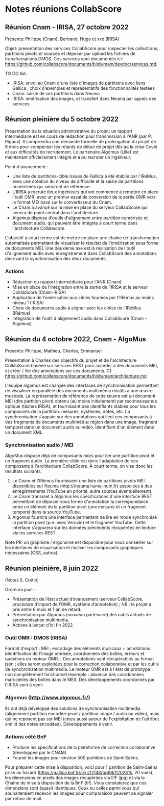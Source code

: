 # Notes réunions CollabScore


## Réunion Cnam - IRISA, 27 octobre 2022

Présents: Philippe (Cnam), Bertrand, Hugo et xxx (IRISA)

Objet: présentation des services CollabScore pour inspecter les collections, partitions pivots et sources et déposer par upload les fichiers de transformations DMOS. Ces services sont documentés ici: https://github.com/collabscore/documents/blob/main/devdoc/services.md.

TO DO list:

  - IRISA: envoi au Cnam d'une liste d'images de partitions avec liens Gallica ; choix d'exemples et représentatifs des fonctionnalités testées
  - Cnam: saisie de ces partitions dans Neuma
  - IRISA: omérisation des images, et transfert dans Neuma par appels des services

## Réunion pleinière du 5 octobre 2022

Présentation de la situation administrative du projet: un rapport intermédiaire est en cours de rédaction pour transmission à l'ANR (par P. Rigaux). Il comprendra une demande formelle de prolongation du projet de 6 mois pour compenser les retards de début de projet dûs àa la crise Covid et aux difficultés de recrutement. Le partenaire Algomus (Lille) est maintenant officiellement intégré et a pu recruter un ingénieur.

Point d'avancement :

  - Une liste de partitions-cible issues de Gallica a été établie par l'IReMus, avec une cotation du niveau de difficulté et la saisie de partitions numérisées qui serviront de référence.
  - L'IRISA a recruté deux ingénieurs qui ont commencé à remettre en place l'outil OMR, avec un premier essai de conversion de la sortie OMR vers le format MEI basé sur le convertisseur du Cnam. 
  - Le Cnam a avancé sur la mise en place du serveur CollabScore qui servira de point central dans l'architecture.
  - Algomus dispose d'outils d'alignement entre partition numérisée et document audio, qui peuvent être intégrés à court terme dans l'architecture Collabscore.

L'objectif à court terme est de mettre en place une chaîne de transformation automatisée permettant de visualiser le résultat de l'omérisation sous forme de documents MEI. Une deuxième axe est la réalisation de l'outil d'alignement audio avec enregistrement dans CollabScore des annotations décrivant la synchronisation des deux documents.


### Actions 

 - Rédaction du rapport intermédiaire pour l'ANR (Cnam)
 - Mise en place de l'intégration entre la sortie de l'IRISA et le serveur CollabScore (Cnam-IRISA)
 - Application de l'omérisation aux cibles fournies par l'IRémus au moins niveau 1 (IRISA)
 - Choix de documents audio à aligner avec les cibles de l'IRéMus (IRémus)
 - Intégration de l'outil d'alignement audio dans CollabScore (Cnam - Algomus)


## Réunion du 4 octobre 2022, Cnam - AlgoMus

Présents: Philippe, Mathieu, Charles, Emmanuel

Présentation à Charles des objectifs du projet et de l'architecture CollabScore baséee sur services REST pour accéder à des documents MEI, et créer / lire 
des annotations sur ces documents. Cf. https://github.com/collabscore/documents/blob/main/architecture.md

L'équipe algomus est chargée des interfaces de synchronisation permettant de visualiser en parallèle des documents 
multimédia relatifs à une œuvre musicale. La représentation de référence de cette œuvre est un document MEI (dite partition pivot)
obtenu 
(au moins initialement) par reconnaissance optique (tâches IRISA), et fournissant des identifiants stables pour tous
les composants de la partition: mesures, systèmes, notes, etc. La synchronisation s'appuie sur des annotations qui lient
ces composants à des fragments de documents multimédia: région dans une image, fragment temporel dans un document audio ou
vidéo, identifiant d'un élément dans un document XML.

### Synchronisation audio / MEI

AlgoMus dispose déjà de composants mûrs pour lier une partition pivot et un fragment audio. La première cible est donc 
l'adaptation de ces composants à l'architecture CollabScore. À court terme, on vise donc les résultats suivants:
 
  1. Le Cnam et l'IRémus fournissent une liste de partitions pivots MEI disponibles sur Neuma (http:///neuma.huma-num.fr)
     associées à des enregistrements (YouTube en priorité, autre sources éventuellement).
  2. Le Cnam transmet à Algomus les spécifications d'une interface REST permettant de déposer sous forme d'annotation
     la correspondance entre un élément de la partition pivot (une mesure) et un fragment temporel dans la source YouTube.
  3. Algomus fournira une interface permettant de lire en mode synchronisé la partition pivot (p.e. avec Verovio) et 
     le fragment YouTube.  Cette interface s'appuiera sur les données précédents récupérées en lecture via les services REST. 
    
 Note PR: un graphiste / ergonome est disponible pour nous conseiller sur les interfaces de visualisation et réaliser les
 composants graphiques nécessaires (CSS, autres).

## Réunion pleinière, 8 juin 2022

(Notes S. Cretin)

Ordre du jour :

  - Présentation de l’état actuel d’avancement (serveur CollabScore, procédure d’import de l’OMR, système d’annotation) ; NB : le projet a pris entre 6 mois et 1 an de retard.
  - Présentation par Algomus (nouveau partenaire) des outils actuels de synchronisation multimedia.
  - Actions à lancer d'ici fin 2022.

### Outil OMR : DMOS (IRISA)

Format d'export : MEI ; encodage des éléments musicaux + annotations : identification de l'image omrisée, coordonnées des boîtes, erreurs et questions du moteur OMR... Ces annotations sont récupérables au format json ; elles seront exploitées pour la correction collaborative et par les outils de synchronisation multimedia. Le moteur OMR est à l'état de prototype : non complètement fonctionnel (exemple : absence des coordonnées matricielles des boîtes dans le MEI). Des développements coordonnés par l'IRISA sont à venir.

### Algomus (http://www.algomus.fr/)

Ils ont déjà développé des solutions de synchronisation multimedia (alignement partition encodée-pivot / partition image / audio ou vidéo), mais qui ne reposent pas sur MEI (enjeu aussi autour de l'exploitation de l'attribut xml id des notes encodées). Développements à venir.

### Actions côté BnF

- Produire les spécifications de la plateforme de correction collaborative (développée par le CNAM).
- Fournir les images pour environ 500 partitions de Saint-Saëns.

Pour préparer cette mise à disposition, voici pour 1 partition de Saint-Saëns prise au hasard (https://gallica.bnf.fr/ark:/12148/bpt6k1170231k, 20 vues), les dimensions en pixels des images récupérées via IIIF (jpg) et via la Chaîne de mise à disposition de la BnF (tif). Vous constaterez que ces dimensions sont (quasi) identiques. Ceux ou celles parmi vous qui souhaiteraient recevoir les images pour comparaison peuvent se signaler par retour de mail.
